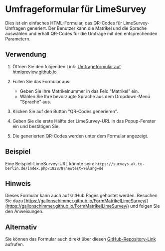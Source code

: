 # Umfrageformular für LimeSurvey

Dies ist ein einfaches HTML-Formular, das QR-Codes für LimeSurvey-Umfragen generiert. Der Benutzer kann die Matrikel und die Sprache auswählen und erhält QR-Codes für die Umfrage mit den entsprechenden Parametern.

## Verwendung

1. Öffnen Sie den folgenden Link: [Umfrageformular auf htmlpreview.github.io](https://htmlpreview.github.io/?https://github.com/GallonSchimmer/FormMatrikelLimeSurvey/blob/main/index.html)

2. Füllen Sie das Formular aus:
   - Geben Sie Ihre Matrikelnummer in das Feld "Matrikel" ein.
   - Wählen Sie Ihre bevorzugte Sprache aus dem Dropdown-Menü "Sprache" aus.

3. Klicken Sie auf den Button "QR-Codes generieren".

4. Geben Sie die erste Hälfte der LimeSurvey-URL in das Popup-Fenster ein und bestätigen Sie.

5. Die generierten QR-Codes werden unter dem Formular angezeigt.

## Beispiel

Eine Beispiel-LimeSurvey-URL könnte sein: `https://surveys.ak.tu-berlin.de/index.php/182878?newtest=Y&lang=de`

## Hinweis

Dieses Formular kann auch auf GitHub Pages gehostet werden. Besuchen Sie dazu [https://gallonschimmer.github.io/FormMatrikelLimeSurvey/](https://gallonschimmer.github.io/FormMatrikelLimeSurvey/) und folgen Sie den Anweisungen.

## Alternativ

Sie können das Formular auch direkt über diesen [GitHub-Repository-Link](https://github.com/GallonSchimmer/FormMatrikelLimeSurvey/blob/main/index.html) aufrufen.


